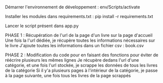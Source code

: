 Démarrer l'environnement de développement  : 
env/Scripts/activate

Installer les modules dans requirements.txt : 
pip install -r requirements.txt

Lancer le script présent dans app.py


PHASE 1 : 
Récupération de l'url de la page d'un livre sur la page d'accueil
Une fois la l'url dédiée, je récupère toutes les informations nécessaires sur le livre
J'ajoute toutes les informations dans un fichier csv : book.csv

PHASE 2 : 
Modification du code pour en faisant des fonctions pour éviter de réécrire plusieurs les mêmes lignes
Je récupère dedans l'url d'une catégorie, et une fois l'url stockée, je scrappe les données de tous les livres de la catégorie
Si il y'a plusieurs pages à l'intérieur de la catégorie, je passe à la page suivante, une fois tous les livres de la page scrappés